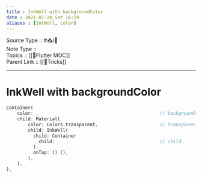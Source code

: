 ```yaml
---
title : InkWell with backgroundColor
date : 2021-07-24_Sat 16:19
aliases : [IntWell, color]
---
```

Source Type :: #📥/💭 <br>
Note Type :: <br>
Topics :: [[🍃Flutter MOC]]<br>
Parent Link :: [[🍃Tricks]]<br>

---
# InkWell with backgroundColor
```dart
Container(
	color: ,                                             // backgroundColor
	child: Material(
		color: Colors.transparent,                       // transparent
		child: InkWell(
		  child: Container
			child:                                       // child
		  ),
		  onTap: () {},
		),
	),
),
```